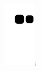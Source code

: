 ![snake gif](https://github.com/Wesley-dSA/ProjectD/blob/output/github-contribution-grid-snake.svg);
